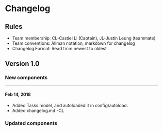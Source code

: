 # Changelog

## Rules

* Team membership:  CL-Castiel Li (Captain), JL-Justin Leung (teammate)
* Team conventions: Allman notation, markdown for changelog  
* Changelog Format: Read from newest to oldest

## Version 1.0

### New components
-------------------------------------------------------------------------------------------------
#### Feb 14, 2018
* Added Tasks model, and autoloaded it in config/autoload.
* Added changelog.md -CL

### Updated components